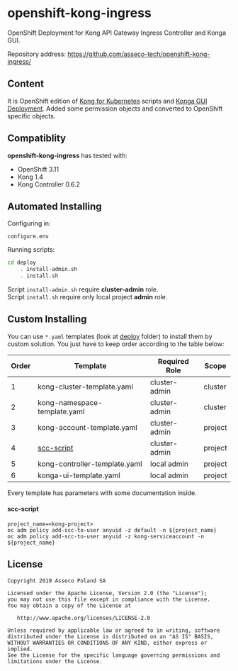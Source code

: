 # openshift-kong-ingress
OpenShift Deployment for Kong API Gateway Ingress Controller and Konga GUI.

Repository address: https://github.com/asseco-tech/openshift-kong-ingress/

## Content
It is OpenShift edition of [Kong for Kubernetes](https://github.com/Kong/kubernetes-ingress-controller) scripts and 
[Konga GUI Deployment](https://github.com/pantsel/konga).
Added some permission objects and converted to OpenShift specific objects.

## Compatiblity
**openshift-kong-ingress** has tested with:
 - OpenShift 3.11
 - Kong 1.4
 - Kong Controller 0.6.2
 
## Automated Installing
Configuring in:
```
configure.env
```
Running scripts:
```sh
cd deploy
    . install-admin.sh
    . install.sh
```  
Script `install-admin.sh` require **cluster-admin** role.   
Script `install.sh` require only local project **admin** role.

## Custom Installing
You can use `*.yaml` templates (look at [deploy](deploy) folder) to install them
by custom solution. You just have to keep order according to the table below:

| Order | Template                     | Required Role | Scope   |
|-------|------------------------------|---------------|---------|
| 1     | kong-cluster-template.yaml   | cluster-admin | cluster |
| 2     | kong-namespace-template.yaml | cluster-admin | cluster |
| 3     | kong-account-template.yaml   | cluster-admin | project |
| 4     | [scc-script](#scc-script)    | cluster-admin | project |
| 5     | kong-controller-template.yaml| local admin   | project |
| 6     | konga-ui-template.yaml       | local admin   | project |

Every template has parameters with some documentation inside.

#### scc-script
```
project_name=<kong-project>
oc adm policy add-scc-to-user anyuid -z default -n ${project_name}
oc adm policy add-scc-to-user anyuid -z kong-serviceaccount -n ${project_name}
```

## License
```
Copyright 2019 Asseco Poland SA

Licensed under the Apache License, Version 2.0 (the "License");
you may not use this file except in compliance with the License.
You may obtain a copy of the License at

   http://www.apache.org/licenses/LICENSE-2.0

Unless required by applicable law or agreed to in writing, software
distributed under the License is distributed on an "AS IS" BASIS,
WITHOUT WARRANTIES OR CONDITIONS OF ANY KIND, either express or implied.
See the License for the specific language governing permissions and
limitations under the License.
```
